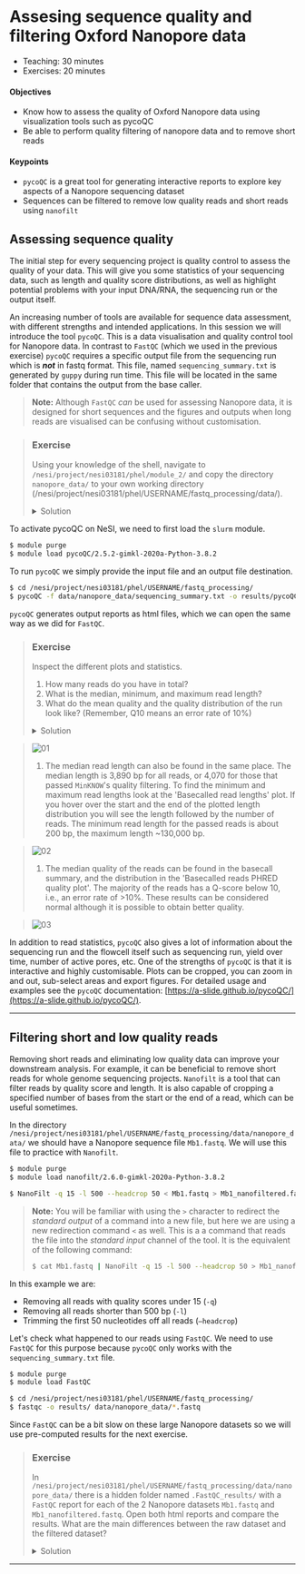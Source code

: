 # Assesing sequence quality and filtering Oxford Nanopore data

* Teaching: 30 minutes
* Exercises: 20 minutes

#### Objectives

* Know how to assess the quality of Oxford Nanopore data using visualization tools such as pycoQC
* Be able to perform quality filtering of nanopore data and to remove short reads

#### Keypoints

* `pycoQC` is a great tool for generating interactive reports to explore key aspects of a Nanopore sequencing dataset
* Sequences can be filtered to remove low quality reads and short reads using `nanofilt`


## Assessing sequence quality

The initial step for every sequencing project is quality control to assess the quality of your data. This will give you some statistics of your sequencing data, such as length and quality score distributions, as well as highlight potential problems with your input DNA/RNA, the sequencing run or the output itself.

An increasing number of tools are available for sequence data assessment, with different strengths and intended applications. In this session we will introduce the tool `pycoQC`. This is a data visualisation and quality control tool for Nanopore data. In contrast to `FastQC` (which we used in the previous exercise) `pycoQC` requires a specific output file from the sequencing run which is **_not_** in fastq format. This file, named `sequencing_summary.txt` is generated by `guppy` during run time. This file will be located in the same folder that contains the output from the base caller.

>**Note:** Although `FastQC` *can* be used for assessing Nanopore data, it is designed for short sequences and the figures and outputs when long reads are visualised can be confusing without customisation.

> ### Exercise
>
> Using your knowledge of the shell, navigate to `/nesi/project/nesi03181/phel/module_2/` and copy the directory `nanopore_data/` to your own working directory (/nesi/project/nesi03181/phel/USERNAME/fastq_processing/data/).
> 
> <details>
> <summary>Solution</summary>
>
> ```bash
> $ cd /nesi/project/nesi03181/phel/module_2/
> $ cp -r nanopore_data/ ../USERNAME/fastq_processing/data/
> ```
> </details>

To activate pycoQC on NeSI, we need to first load the `slurm` module.

```bash
$ module purge
$ module load pycoQC/2.5.2-gimkl-2020a-Python-3.8.2
```

To run `pycoQC` we simply provide the input file and an output file destination.

```bash
$ cd /nesi/project/nesi03181/phel/USERNAME/fastq_processing/
$ pycoQC -f data/nanopore_data/sequencing_summary.txt -o results/pycoQC_report.html
```

`pycoQC`  generates output reports as html files, which we can open the same way as we did for `FastQC`.

> ### Exercise
>
> Inspect the different plots and statistics.
> 
> 1. How many reads do you have in total?
> 1. What is the median, minimum, and maximum read length?
> 1. What do the mean quality and the quality distribution of the run look like? (Remember, Q10 means an error rate of 10%)
> 
> <details>
> <summary>Solution</summary>
>
> 1. ~270k reads in total (see the Basecall summary of `pycoQC`'s output page)
  
> ![01](https://github.com/lrigano/hts_workshop_mpi/assets/131924419/a157eed9-13b7-4f0e-9641-d3901a66c811)
> 1. The median read length can also be found in the same place. The median length is 3,890 bp for all reads, or 4,070 for those that passed `MinKNOW`'s quality filtering. To find the minimum and maximum read lengths look at the 'Basecalled read lengths' plot. If you hover over the start and the end of the plotted length distribution you will see the length followed by the number of reads. The minimum read length for the passed reads is about 200 bp, the maximum length ~130,000 bp.
  
> ![02](https://github.com/lrigano/hts_workshop_mpi/assets/131924419/10beafda-ff5b-4dd4-8e9a-3391755ed716)
> 1. The median quality of the reads can be found in the basecall summary, and the distribution in the 'Basecalled reads PHRED quality plot'. The majority of the reads has a Q-score below 10, i.e., an error rate of >10%. These results can be considered normal although it is possible to obtain better quality.
  
> ![03](https://github.com/lrigano/hts_workshop_mpi/assets/131924419/44e80c59-37fc-4a4e-a667-fc6d91274873)
> </details>

In addition to read statistics, `pycoQC` also gives a lot of information about the sequencing run and the flowcell itself such as sequencing run, yield over time, number of active pores, etc. One of the strengths of `pycoQC` is that it is interactive and highly customisable. Plots can be cropped, you can zoom in and out, sub-select areas and export figures. For detailed usage and examples see the `pycoQC` documentation: [https://a-slide.github.io/pycoQC/](https://a-slide.github.io/pycoQC/).

---

## Filtering short and low quality reads

Removing short reads and eliminating low quality data can improve your downstream analysis. For example, it can be beneficial to remove short reads for whole genome sequencing projects. `Nanofilt` is a tool that can filter reads by quality score and length. It is also capable of cropping a specified number of bases from the start or the end of a read, which can be useful sometimes.

In the directory `/nesi/project/nesi03181/phel/USERNAME/fastq_processing/data/nanopore_data/` we should have a Nanopore sequence file `Mb1.fastq`. We will use this file to practice with `Nanofilt`.

```bash
$ module purge
$ module load nanofilt/2.6.0-gimkl-2020a-Python-3.8.2

$ NanoFilt -q 15 -l 500 --headcrop 50 < Mb1.fastq > Mb1_nanofiltered.fastq
```

>**Note:** You will be familiar with using the `>` character to redirect the *standard output* of a command into a new file, but here we are using a new redirection command `<` as well. This is a a command that reads the file into the *standard input* channel of the tool. It is the equivalent of the following command:
>```bash
> $ cat Mb1.fastq | NanoFilt -q 15 -l 500 --headcrop 50 > Mb1_nanofiltered.fastq
> ```

In this example we are:

* Removing all reads with quality scores under 15 (`-q`)
* Removing all reads shorter than 500 bp (`-l`)
* Trimming the first 50 nucleotides off all reads (`–headcrop`)

Let's check what happened to our reads using `FastQC`. We need to use `FastQC` for this purpose because `pycoQC` only works with the `sequencing_summary.txt` file.

```bash
$ module purge
$ module load FastQC

$ cd /nesi/project/nesi03181/phel/USERNAME/fastq_processing/
$ fastqc -o results/ data/nanopore_data/*.fastq
```

Since `FastQC` can be a bit slow on these large Nanopore datasets so we will use pre-computed results for the next exercise.

> ### Exercise
>
> In `/nesi/project/nesi03181/phel/USERNAME/fastq_processing/data/nanopore_data/` there is a hidden folder named `.FastQC_results/` with a `FastQC` report for each of the 2 Nanopore datasets `Mb1.fastq` and `Mb1_nanofiltered.fastq`.
> Open both html reports and compare the results. What are the main differences between the raw dataset and the filtered dataset? 
> 
> <details>
> <summary>Solution</summary>
>
> There are two main points to note:
> 1. We can see that the total number of reads in the filtered dataset is smaller, because we have removed reads with quality values under 15 and shorter than 500 bp.
> 1. The overall quality has increased as a result of removing low quality reads.
> </details>

---
